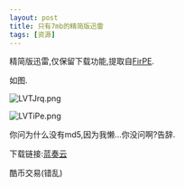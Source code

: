 ```yaml
---
layout: post
title: 只有7mb的精简版迅雷
tags: [资源]
---
```


精简版迅雷,仅保留下载功能,提取自[FirPE](https://firpe.cn/).

如图.

![LVTJrq.png](https://s1.ax1x.com/2022/04/11/LVTJrq.png)

![LVTiPe.png](https://s1.ax1x.com/2022/04/11/LVTiPe.png)

你问为什么没有md5,因为我懒...你没问啊?告辞.

下载链接:[蓝奏云](https://chopin.lanzouj.com/i1UwR030zz0j)

酷币交易(错乱)
